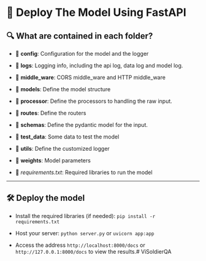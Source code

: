 # 📌 Deploy The Model Using FastAPI

## 🔍 What are contained in each folder?
- 📂 **config**: Configuration for the model and the logger

- 📂 **logs**: Logging info, including the api log, data log and model log.

- 📂 **middle_ware**: CORS middle_ware and HTTP middle_ware

- 📂 **models**: Define the model structure 

- 📂 **processor**: Define the processors to handling the raw input.

- 📂 **routes**: Define the routers

- 📂 **schemas**: Define the pydantic model for the input.

- 📂 **test_data**: Some data to test the model

- 📂 **utils**: Define the customized logger

- 📂 **weights**: Model parameters

- 📄 *requirements.txt*: Required libraries to run the model

---


## 🛠️ Deploy the model

- Install the required libraries (if needed): `pip install -r requirements.txt`

- Host your server: `python server.py` 
or `uvicorn app:app`

- Access the address `http://localhost:8000/docs` or `http://127.0.0.1:8000/docs` to view the results.# ViSoldierQA
